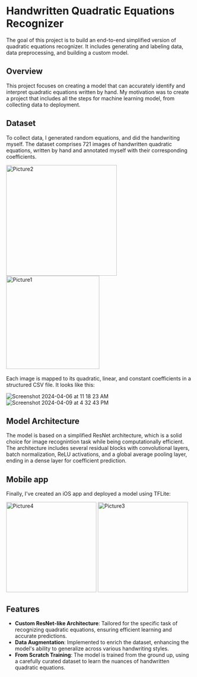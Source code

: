 # Handwritten Quadratic Equations Recognizer

The goal of this project is to build an end-to-end simplified version of quadratic equations recognizer. It includes generating and labeling data, data preprocessing, and building a custom model.

## Overview

This project focuses on creating a model that can accurately identify and interpret quadratic equations written by hand.
My motivation was to create a project that includes all the steps for machine learning model, from collecting data to deployment.

## Dataset
To collect data, I generated random equations, and did the handwriting myself. The dataset comprises 721 images of handwritten quadratic equations, written by hand and annotated myself with their corresponding coefficients.

<img width="298" alt="Picture2" src="https://github.com/oleksnikolenko/quadratic_equation_classifier/assets/48183074/75e5b4cb-07aa-4495-b11f-c9706ca8586d">
<img width="251" alt="Picture1" src="https://github.com/oleksnikolenko/quadratic_equation_classifier/assets/48183074/9827e5dc-4e53-4b88-85d5-75d444cc4c0a">
<br/><br/>
Each image is mapped to its quadratic, linear, and constant coefficients in a structured CSV file. It looks like this:

![Screenshot 2024-04-06 at 11 18 23 AM](https://github.com/oleksnikolenko/quadratic_equation_classifier/assets/48183074/c43c6a1c-86ad-45f6-b1c2-4d9a1b4d7f08)
![Screenshot 2024-04-09 at 4 32 43 PM](https://github.com/oleksnikolenko/quadratic_equation_classifier/assets/48183074/8aa78772-a051-4c7c-a4da-22fca6d18e87)


## Model Architecture

The model is based on a simplified ResNet architecture, which is a solid choice for image recognintion task while being computationally efficient. The architecture includes several residual blocks with convolutional layers, batch normalization, ReLU activations, and a global average pooling layer, ending in a dense layer for coefficient prediction.

## Mobile app
Finally, I've created an iOS app and deployed a model using TFLite:

<img width="243" alt="Picture4" src="https://github.com/oleksnikolenko/quadratic_equation_classifier/assets/48183074/f4dc7e2b-d048-4a19-9689-5725186b9e2f">

<img width="243" alt="Picture3" src="https://github.com/oleksnikolenko/quadratic_equation_classifier/assets/48183074/e0ba8123-d7cc-4190-9e9c-757d680fa828">


## Features

- **Custom ResNet-like Architecture**: Tailored for the specific task of recognizing quadratic equations, ensuring efficient learning and accurate predictions.
- **Data Augmentation**: Implemented to enrich the dataset, enhancing the model's ability to generalize across various handwriting styles.
- **From Scratch Training**: The model is trained from the ground up, using a carefully curated dataset to learn the nuances of handwritten quadratic equations.

